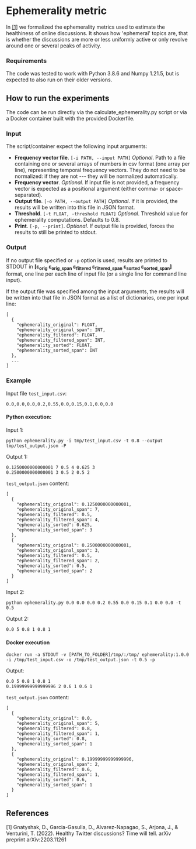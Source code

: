 # Ephemerality metric
In [[1]](#1) we formalized the ephemerality metrics used to estimate the healthiness of online discussions. It shows how
'ephemeral' topics are, that is whether the discussions are more or less uniformly active or only revolve around one or
several peaks of activity.

### Requirements
The code was tested to work with Python 3.8.6 and Numpy 1.21.5, but is expected to also run on their older versions.

## How to run the experiments
The code can be run directly via the calculate_ephemerality.py script or via a Docker container built with the provided
Dockerfile.

### Input
The script/container expect the following input arguments:

* **Frequency vector file**. `[-i PATH, --input PATH]` _Optional_. Path to a file containing one or several arrays of 
numbers in csv format (one array per line), representing temporal frequency vectors. They do not need to be normalized:
if they are not --- they will be normalized automatically.
* **Frequency vector**. _Optional_. If input file is not provided, a frequency vector is expected as a positional 
argument (either comma- or space-separated). 
* **Output file**. `[-o PATH, --output PATH]` _Optional_. If it is provided, the results will be written into this file
in JSON format.
* **Threshold**. `[-t FLOAT, -threshold FLOAT]` _Optional_. Threshold value for ephemerality computations. Defaults 
to 0.8.
* **Print**. `[-p, --print]`. _Optional_. If output file is provided, forces the results to still be printed to stdout.

### Output
If no output file specified or `-p` option is used, results are printed to STDOUT in **[ε<sub>orig</sub> 
ε<sub>orig_span</sub> ε<sub>filtered</sub> ε<sub>filtered_span</sub> ε<sub>sorted</sub> ε<sub>sorted_span</sub>]**
format, one line per each line of input file (or a single line for command line input).

If the output file was specified among the input arguments, the results will be written into that file in JSON format as 
a list of dictionaries, one per input line:

```
[
  {
    "ephemerality_original": FLOAT,
    "ephemerality_original_span": INT,
    "ephemerality_filtered": FLOAT,
    "ephemerality_filtered_span": INT,
    "ephemerality_sorted": FLOAT,
    "ephemerality_sorted_span": INT
  },
  ...
]
```

### Example

Input file `test_input.csv`:
```
0.0,0.0,0.0,0.2,0.55,0.0,0.15,0.1,0.0,0.0
```

#### Python execution:

Input 1:

```
python ephemerality.py -i tmp/test_input.csv -t 0.8 --output tmp/test_output.json -P
```

Output 1:
```
0.1250000000000001 7 0.5 4 0.625 3
0.2500000000000001 3 0.5 2 0.5 2
```

`test_output.json` content:
```
[
  {
    "ephemerality_original": 0.1250000000000001,
    "ephemerality_original_span": 7,
    "ephemerality_filtered": 0.5,
    "ephemerality_filtered_span": 4,
    "ephemerality_sorted": 0.625,
    "ephemerality_sorted_span": 3
  },
  {
    "ephemerality_original": 0.2500000000000001,
    "ephemerality_original_span": 3,
    "ephemerality_filtered": 0.5,
    "ephemerality_filtered_span": 2,
    "ephemerality_sorted": 0.5,
    "ephemerality_sorted_span": 2
  }
]
```

Input 2:

```
python ephemerality.py 0.0 0.0 0.0 0.2 0.55 0.0 0.15 0.1 0.0 0.0 -t 0.5
```

Output 2:
```
0.0 5 0.8 1 0.8 1
```

#### Docker execution
```
docker run -a STDOUT -v [PATH_TO_FOLDER]/tmp/:/tmp/ ephemerality:1.0.0 -i /tmp/test_input.csv -o /tmp/test_output.json -t 0.5 -p 
```

Output:
```
0.0 5 0.8 1 0.8 1
0.19999999999999996 2 0.6 1 0.6 1
```

`test_output.json` content:
```
[
  {
    "ephemerality_original": 0.0,
    "ephemerality_original_span": 5,
    "ephemerality_filtered": 0.8,
    "ephemerality_filtered_span": 1,
    "ephemerality_sorted": 0.8,
    "ephemerality_sorted_span": 1
  },
  {
    "ephemerality_original": 0.19999999999999996,
    "ephemerality_original_span": 2,
    "ephemerality_filtered": 0.6,
    "ephemerality_filtered_span": 1,
    "ephemerality_sorted": 0.6,
    "ephemerality_sorted_span": 1
  }
]
```


## References
<a id="1">[1]</a>
Gnatyshak, D., Garcia-Gasulla, D., Alvarez-Napagao, S., Arjona, J., & Venturini, T. (2022). Healthy Twitter discussions? Time will tell. arXiv preprint arXiv:2203.11261
